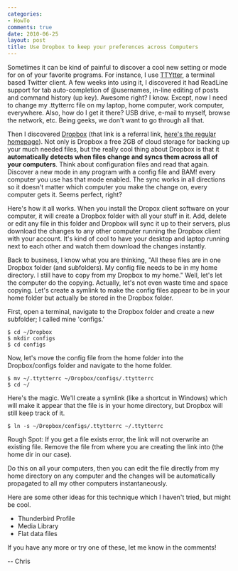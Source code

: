 ```yaml
---
categories:
- HowTo
comments: true
date: 2010-06-25
layout: post
title: Use Dropbox to keep your preferences across Computers
---
```


Sometimes it can be kind of painful to discover a cool new setting or mode for on of your favorite programs. For instance, I use <a href='www.floodgap.com/software/ttytter/'>TTYtter</a>, a terminal based Twitter client. A few weeks into using it, I discovered it had ReadLine support for tab auto-completion of @usernames, in-line editing of posts and command history (up key). Awesome right? I know. Except, now I need to change my .ttytterrc file on my laptop, home computer, work computer, everywhere. Also, how do I get it there? USB drive, e-mail to myself, browse the network, etc. Being geeks, we don't want to go through all that. 

<!--more-->

Then I discovered <a href="https://www.dropbox.com/referrals/NTc0MjYxNjc5">Dropbox</a> (that link is a referral link, <a href="http://dropbox.com">here's the regular homepage</a>). Not only is Dropbox a free 2GB of cloud storage for backing up your much needed files, but the really cool thing about Dropbox is that it <strong>automatically detects when files change and syncs them across all of your computers</strong>. Think about configuration files and read that again. Discover a new mode in any program with a config file and BAM! every computer you use has that mode enabled. The sync works in all directions so it doesn't matter which computer you make the change on, every computer gets it. Seems perfect, right?

Here's how it all works. When you install the Dropox client software on your computer, it will create a Dropbox folder with all your stuff in it. Add, delete or edit any file in this folder and Dropbox will sync it up to their servers, plus download the changes to any other computer running the Dropbox client with your account. It's kind of cool to have your desktop and laptop running next to each other and watch them download the changes instantly. 

Back to business, I know what you are thinking, "All these files are in one Dropbox folder (and subfolders). My config file needs to be in my home directory. I still have to copy from my Dropbox to my home." Well, let's let the computer do the copying. Actually, let's not even waste time and space copying. Let's create a symlink to make the config files appear to be in your home folder but actually be stored in the Dropbox folder.

First, open a terminal, navigate to the Dropbox folder and create a new subfolder; I called mine 'configs.'

    $ cd ~/Dropbox
    $ mkdir configs
    $ cd configs

Now, let's move the config file from the home folder into the Dropbox/configs folder and navigate to the home folder.

    $ mv ~/.ttytterrc ~/Dropbox/configs/.ttytterrc
    $ cd ~/

Here's the magic. We'll create a symlink (like a shortcut in Windows) which will make it appear that the file is in your home directory, but Dropbox will still keep track of it.

    $ ln -s ~/Dropbox/configs/.ttytterrc ~/.ttytterrc

Rough Spot: If you get a file exists error, the link will not overwrite an existing file. Remove the file from where you are creating the link into (the home dir in our case).

Do this on all your computers, then you can edit the file directly from my home directory on any computer and the changes will be automatically propagated to all my other computers instantaneously. 


Here are some other ideas for this technique which I haven't tried, but might be cool.
<ul>
<li>Thunderbird Profile
<li>Media Library
<li>Flat data files
</ul>
If you have any more or try one of these, let me know in the comments!

-- Chris
